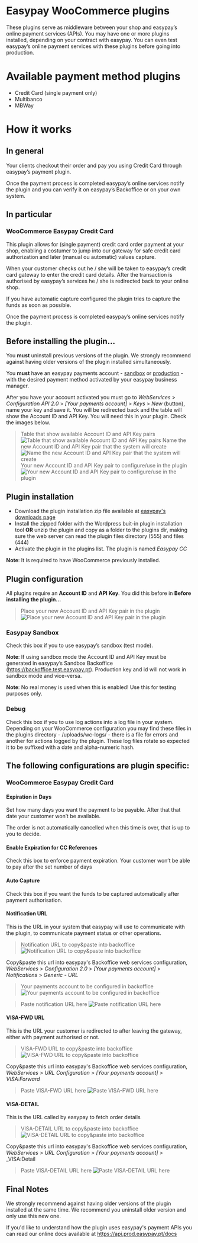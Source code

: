 # Easypay WooCommerce plugins 
These plugins serve as middleware between your shop and easypay’s online payment services (APIs). You may have one or more plugins installed, depending on your contract with easypay.
You can even test easypay’s online payment services with these plugins before going into production.

# Available payment method plugins
- Credit Card (single payment only)
- Multibanco
- MBWay

# How it works
## In general 
Your clients checkout their order and pay you using Credit Card through easypay’s payment plugin. 

Once the payment process is completed easypay’s online services notify the plugin and you can verify it on easypay’s Backoffice or on your own system.

## In particular
### WooCommerce Easypay Credit Card
This plugin allows for (single payment) credit card order payment at your shop, enabling a costumer to jump into our gateway for safe credit card authorization and later (manual ou automatic) values capture. 

When your customer checks out he / she will be taken to easypay’s credit card gateway to enter the credit card details. After the transaction is authorised by easypay’s services he / she is redirected back to your online shop. 

If you have automatic capture configured the plugin tries to capture the funds as soon as possible. 

Once the payment process is completed easypay’s online services notify the plugin.
 
## Before installing the plugin...
You **must** uninstall previous versions of the plugin. We strongly recommend against having older versions of the plugin installed simultaneously.

You **must** have an easypay payments account - [sandbox](https://backoffice.test.easypay.pt/login) or [production](https://backoffice.easypay.pt/login) - with the desired payment method activated by your easypay business manager.

After you have your account activated you must go to _WebServices_ > _Configuration API 2.0_ > _[Your payments account]_ > _Keys_ > _New_ (button), name your key and save it. You will be redirected back and the table will show the Account ID and API Key. You will need this in your plugin. Check the images below.  

> Table that show available Account ID and API Key pairs
![Table that show available Account ID and API Key pairs](doc-images/webservices-config-api-2-account_id-api_key.png "Table that show available Account ID and API Key pairs")
> Name the new Account ID and API Key pair that the system will create
![Name the new Account ID and API Key pair that the system will create](doc-images/webservices-config-api-2-new-account_id-api_key.png "Name the new Account ID and API Key pair that the system will create")
> Your new Account ID and API Key pair to configure/use in the plugin
![Your new Account ID and API Key pair to configure/use in the plugin](doc-images/webservices-config-api-2-show-account_id-api_key.png "Your new Account ID and API Key pair to configure/use in the plugin")

## Plugin installation
- Download the plugin installation zip file available at [easypay's downloads page](https://docs.easypay.pt/download)
- Install the zipped folder with the Wordpress buit-in plugin installation tool **OR** unzip the plugin and copy as a folder to the plugins dir, making sure the web server can read the plugin files directory (555) and files (444)
- Activate the plugin in the plugins list. The plugin is named _Easypay CC_

__Note__: It is required to have WooCommerce previously installed.

## Plugin configuration
All plugins require an **Account ID** and **API Key**. You did this before in **Before installing the plugin...**

> Place your new Account ID and API Key pair in the plugin
![Place your new Account ID and API Key pair in the plugin](doc-images/woocommerce-easypay-plugin-account_id-api_key.png "Place your new Account ID and API Key pair in the plugin")

### Easypay Sandbox
Check this box if you to use easypay’s sandbox (test mode). 

__Note__: If using sandbox mode the Account ID and API Key must be generated in easypay’s Sandbox Backoffice (https://backoffice.test.easypay.pt).  Production key and id will not work in sandbox mode and vice-versa.

__Note__: No real money is used when this is enabled! Use this for testing purposes only.

### Debug
Check this box if you to use log actions into a log file in your system. Depending on your WooCommerce configuration you may find these files in the plugins directory - /uploads/wc-logs/ - there is a file for errors and another for actions logged by the plugin. These log files rotate so expected it to be suffixed with a date and alpha-numeric hash.

## The following configurations are plugin specific:
### WooCommerce Easypay Credit Card
#### Expiration in Days 
Set how many days you want the payment to be payable. After that that date your customer won’t be available. 

The order is not automatically cancelled when this time is over, that is up to you to decide.

#### Enable Expiration for CC References 
Check this box to enforce payment expiration. Your customer won’t be able to pay after the set number of days 

#### Auto Capture
Check this box if you want the funds to be captured automatically after payment authorisation.

#### Notification URL
This is the URL in your system that easypay will use to communicate with the plugin, to communicate payment status or other operations. 

> Notification URL to copy&paste into backoffice
![Notification URL to copy&paste into backoffice](doc-images/woocommerce-easypay-plugin-notification_url-visa_fwd-example.png "Notification URL to copy&paste into backoffice")

Copy&paste this url into easypay's Backoffice web services configuration, _WebServices_ > _Configuration 2.0_ > _[Your payments account]_ > _Notifications_ > _Generic - URL_

> Your payments account to be configured in backoffice
![Your payments account to be configured in backoffice](doc-images/webservices-config-api-2-account_id-notifications.png "Your payments account to be configured in backoffice")

> Paste notification URL here
![Paste notification URL here](doc-images/webservices-config-api-2-account_id-notifications_url.png "Paste notification URL here")

#### VISA-FWD URL
This is the URL your customer is redirected to after leaving the gateway, either with payment authorised or not. 

> VISA-FWD URL to copy&paste into backoffice
![VISA-FWD URL to copy&paste into backoffice](doc-images/woocommerce-easypay-plugin-notification_url-visa_fwd-example.png "VISA-FWD URL to copy&paste into backoffice")

Copy&paste this url into easypay's Backoffice web services configuration, _WebServices_ > _URL Configuration_ > _[Your payments account]_ > _VISA:Forward_

> Paste VISA-FWD URL here
![Paste VISA-FWD URL here](doc-images/webservices-config-api-2-account_id-visa_fwd_url.png "Paste VISA-FWD URL here")

#### VISA-DETAIL
This is the URL called by easypay to fetch order details

> VISA-DETAIL URL to copy&paste into backoffice
![VISA-DETAIL URL to copy&paste into backoffice](doc-images/woocommerce-easypay-plugin-notification_url-visa_detail-example.png "VISA-DETAIL URL to copy&paste into backoffice")

Copy&paste this url into easypay's Backoffice web services configuration, _WebServices_ > _URL Configuration_ > _[Your payments account]_ > _VISA:Detail

> Paste VISA-DETAIL URL here
![Paste VISA-DETAIL URL here](doc-images/webservices-config-api-2-account_id-visa_detail_url.png "Paste VISA-DETAIL URL here")

## Final Notes
We strongly recommend against having older versions of the plugin installed at the same time. We recommend you uninstall older version and only use this new one.

If you'd like to understand how the plugin uses easypay's payment APIs you can read our online docs available at https://api.prod.easypay.pt/docs